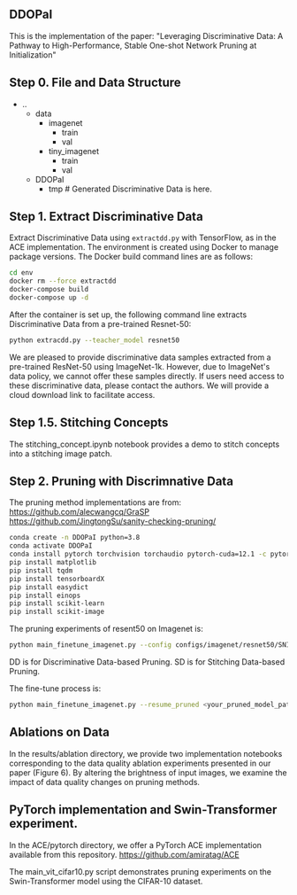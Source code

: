 ## DDOPaI

This is the implementation of the paper:
"Leveraging Discriminative Data: A Pathway to High-Performance, Stable One-shot Network Pruning at Initialization"

## Step 0. File and Data Structure
- ..
  - data
    - imagenet
      - train
      - val
    - tiny_imagenet
      - train
      - val
  - DDOPaI
      - tmp # Generated Discriminative Data is here.

## Step 1. Extract Discriminative Data
Extract Discriminative Data using `extractdd.py` with TensorFlow, as in the ACE implementation. The environment is created using Docker to manage package versions. The Docker build command lines are as follows:
```bash
cd env
docker rm --force extractdd
docker-compose build
docker-compose up -d
```

After the container is set up, the following command line extracts Discriminative Data from a pre-trained Resnet-50:
```bash
python extracdd.py --teacher_model resnet50
```
We are pleased to provide discriminative data samples extracted from a pre-trained ResNet-50 using ImageNet-1k. However, due to ImageNet's data policy, we cannot offer these samples directly. If users need access to these discriminative data, please contact the authors. We will provide a cloud download link to facilitate access.


## Step 1.5. Stitching Concepts
The stitching_concept.ipynb notebook provides a demo to stitch concepts into a stitching image patch.

## Step 2. Pruning with Discrimnative Data

The pruning method implementations are from: 
https://github.com/alecwangcq/GraSP
https://github.com/JingtongSu/sanity-checking-pruning/


```bash
conda create -n DDOPaI python=3.8
conda activate DDOPaI
conda install pytorch torchvision torchaudio pytorch-cuda=12.1 -c pytorch -c nvidia
pip install matplotlib
pip install tqdm
pip install tensorboardX
pip install easydict
pip install einops
pip install scikit-learn
pip install scikit-image
```

The pruning experiments of resent50 on Imagenet is:
```bash
python main_finetune_imagenet.py --config configs/imagenet/resnet50/SNIP_DD_60.json
```

DD is for Discriminative Data-based Pruning.
SD is for Stitching Data-based Pruning.

The fine-tune process is:
```bash
python main_finetune_imagenet.py --resume_pruned <your_pruned_model_path>
```


## Ablations on Data
In the results/ablation directory, we provide two implementation notebooks corresponding to the data quality ablation experiments presented in our paper (Figure 6). By altering the brightness of input images, we examine the impact of data quality changes on pruning methods.


## PyTorch implementation and Swin-Transformer experiment.
In the ACE/pytorch directory, we offer a PyTorch ACE implementation available from this repository. https://github.com/amiratag/ACE

The main_vit_cifar10.py script demonstrates pruning experiments on the Swin-Transformer model using the CIFAR-10 dataset.
